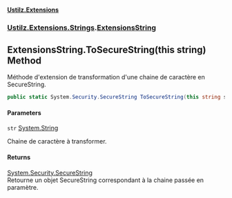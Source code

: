 #### [Ustilz.Extensions](index.md 'index')
### [Ustilz.Extensions.Strings](Ustilz.Extensions.Strings.md 'Ustilz.Extensions.Strings').[ExtensionsString](Ustilz.Extensions.Strings.ExtensionsString.md 'Ustilz.Extensions.Strings.ExtensionsString')

## ExtensionsString.ToSecureString(this string) Method

Méthode d'extension de transformation d'une chaine de caractère en SecureString.

```csharp
public static System.Security.SecureString ToSecureString(this string str);
```
#### Parameters

<a name='Ustilz.Extensions.Strings.ExtensionsString.ToSecureString(thisstring).str'></a>

`str` [System.String](https://docs.microsoft.com/en-us/dotnet/api/System.String 'System.String')

Chaine de caractère à transformer.

#### Returns
[System.Security.SecureString](https://docs.microsoft.com/en-us/dotnet/api/System.Security.SecureString 'System.Security.SecureString')  
Retourne un objet SecureString correspondant à la chaine passée en paramètre.